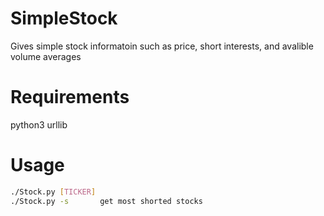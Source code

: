 # SimpleStock
Gives simple stock informatoin 
such as price, short interests, and avalible volume averages

# Requirements
python3
urllib

# Usage
```bash
./Stock.py [TICKER]
./Stock.py -s       get most shorted stocks

```
